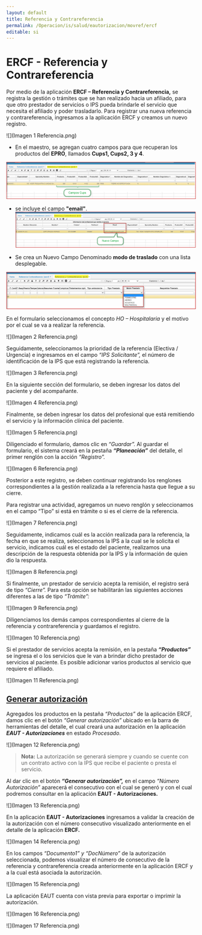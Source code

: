 ```yaml
---
layout: default
title: Referencia y Contrareferencia
permalink: /Operacion/is/salud/eautorizacion/movref/ercf
editable: si
---
```


# ERCF - Referencia y Contrareferencia


Por medio de la aplicación **ERCF – Referencia y Contrareferencia,** se registra la gestión o trámites que se han realizado hacia un afiliado, para que otro prestador de servicios o IPS pueda brindarle el servicio que necesita el afiliado y poder trasladarlo.
Para registrar una nueva referencia y contrareferencia, ingresamos a la aplicación ERCF y creamos un nuevo registro.

![](Imagen 1 Referencia.png)

* En el maestro, se agregan cuatro campos para que recuperan los productos del **EPRO**, llamados **Cups1, Cups2, 3 y 4**.  

 ![](ercf1.png)  

* se incluye el campo **"email"**.   
 ![](ercf2.png)  

* Se crea un Nuevo Campo Denominado **modo de traslado** con una lista desplegable.  

 ![](ercf3.png)  


En el formulario seleccionamos el concepto *HO – Hospitalaria* y el motivo por el cual se va a realizar la referencia.

![](Imagen 2 Referencia.png)

Seguidamente, seleccionamos la prioridad de la referencia (Electiva / Urgencia) e ingresamos en el campo *“IPS Solicitante”,* el número de identificación de la IPS que está registrando la referencia.

![](Imagen 3 Referencia.png)

En la siguiente sección del formulario, se deben ingresar los datos del paciente y del acompañante.

![](Imagen 4 Referencia.png)

Finalmente, se deben ingresar los datos del profesional que está remitiendo el servicio y la información clínica del paciente.

![](Imagen 5 Referencia.png)

Diligenciado el formulario, damos clic en *“Guardar”.* Al guardar el formulario, el sistema creará en la pestaña **_“Planeación”_** del detalle, el primer renglón con la acción *“Registro”.*

![](Imagen 6 Referencia.png)

Posterior a este registro, se deben continuar registrando los renglones correspondientes a la gestión realizada a la referencia hasta que llegue a su cierre.

Para registrar una actividad, agregamos un nuevo renglón y seleccionamos en el campo “Tipo” si está en trámite o si es el cierre de la referencia.

![](Imagen 7 Referencia.png)

Seguidamente, indicamos cuál es la acción realizada para la referencia, la fecha en que se realiza, seleccionamos la IPS a la cual se le solicita el servicio, indicamos cuál es el estado del paciente, realizamos una descripción de la respuesta obtenida por la IPS y la información de quien dio la respuesta.

![](Imagen 8 Referencia.png)

Si finalmente, un prestador de servicio acepta la remisión, el registro será de tipo *“Cierre”.* Para esta opción se habilitarán las siguientes acciones diferentes a las de tipo *“Trámite”:*

![](Imagen 9 Referencia.png)

Diligenciamos los demás campos correspondientes al cierre de la referencia y contrareferencia y guardamos el registro.

![](Imagen 10 Referencia.png)

Si el prestador de servicios acepta la remisión, en la pestaña **_“Productos”_** se ingresa el o los servicios que le van a brindar dicho prestador de servicios al paciente.  Es posible adicionar varios productos al servicio que requiere el afiliado.

![](Imagen 11 Referencia.png)

## [Generar autorización](http://docs.oasiscom.com/Operacion/is/salud/eautorizacion/movref#generar-autorización)

Agregados los productos en la pestaña *“Productos”* de la aplicación ERCF, damos clic en el botón *“Generar autorización”* ubicado en la barra de herramientas del detalle, el cual creará una autorización en la aplicación **_EAUT - Autorizaciones_** en estado *Procesado*.

![](Imagen 12 Referencia.png)

> **Nota:** La autorización se generará siempre y cuando se cuente con un contrato activo con la IPS que recibe el paciente o presta el servicio.

Al dar clic en el botón **_“Generar autorización”,_** en el campo *“Número Autorización”* aparecerá el consecutivo con el cual se generó y con el cual podremos consultar en la aplicación **EAUT - Autorizaciones.**

![](Imagen 13 Referencia.png)

En la aplicación **EAUT - Autorizaciones** ingresamos a validar la creación de la autorización con el número consecutivo visualizado anteriormente en el detalle de la aplicación **ERCF.**

![](Imagen 14 Referencia.png)

En los campos *“Documento1” y “DocNúmero”* de la autorización seleccionada, podemos visualizar el número de consecutivo de la referencia y contrareferencia creada anteriormente en la aplicación ERCF y a la cual está asociada la autorización.

![](Imagen 15 Referencia.png)

La aplicación EAUT cuenta con vista previa para exportar o imprimir la autorización.

![](Imagen 16 Referencia.png)

![](Imagen 17 Referencia.png)








